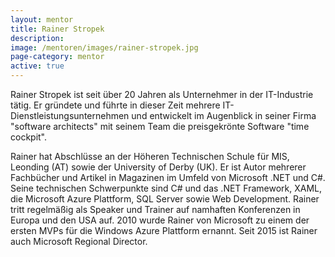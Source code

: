 ```yaml
---
layout: mentor
title: Rainer Stropek
description: 
image: /mentoren/images/rainer-stropek.jpg
page-category: mentor
active: true
---
```


Rainer Stropek ist seit über 20 Jahren als Unternehmer in der IT-Industrie tätig. Er gründete und führte in dieser Zeit mehrere IT-Dienstleistungsunternehmen und entwickelt im Augenblick in seiner Firma "software architects" mit seinem Team die preisgekrönte Software "time cockpit".

Rainer hat Abschlüsse an der Höheren Technischen Schule für MIS, Leonding (AT) sowie der University of Derby (UK). Er ist Autor mehrerer Fachbücher und Artikel in Magazinen im Umfeld von Microsoft .NET und C#. Seine technischen Schwerpunkte sind C# und das .NET Framework, XAML, die Microsoft Azure Plattform, SQL Server sowie Web Development. Rainer tritt regelmäßig als Speaker und Trainer auf namhaften Konferenzen in Europa und den USA auf. 2010 wurde Rainer von Microsoft zu einem der ersten MVPs für die Windows Azure Plattform ernannt. Seit 2015 ist Rainer auch Microsoft Regional Director.